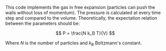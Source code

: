 This code implements the gas in free expansion (particles can push the walls without loss of momentum). The pressure is calculated at every time step and compared to the volume.
Theoretically, the expectation relation between the parameters should be:

$$
P = \frac{N k_B T}{V}
$$

Where $N$ is the number of particles and $k_B$ Boltzmann's constant.
